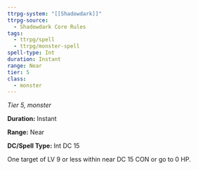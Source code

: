 ```yaml
---
ttrpg-system: "[[Shadowdark]]"
ttrpg-source:
  - Shadowdark Core Rules
tags:
  - ttrpg/spell
  - ttrpg/monster-spell
spell-type: Int
duration: Instant
range: Near
tier: 5
class:
  - monster
---
```

*Tier 5, monster*

**Duration:** Instant

**Range:** Near

**DC/Spell Type:** Int DC 15

One target of LV 9 or less within near DC 15 CON or go to 0 HP. 
